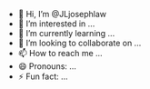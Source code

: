 - 👋 Hi, I’m @JLjosephlaw
- 👀 I’m interested in ...
- 🌱 I’m currently learning ...
- 💞️ I’m looking to collaborate on ...
- 📫 How to reach me ...
- 😄 Pronouns: ...
- ⚡ Fun fact: ...

<!---
JLjosephlaw/JLjosephlaw is a ✨ special ✨ repository because its `README.md` (this file) appears on your GitHub profile.
You can click the Preview link to take a look at your changes.
--->
